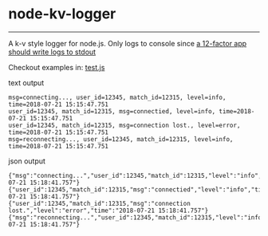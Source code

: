 # node-kv-logger
---
A k-v style logger for node.js. Only logs to console since [a 12-factor app should write logs to stdout](https://12factor.net/logs) 

Checkout examples in: [test.js](test.js)

text output
```
msg=connecting..., user_id=12345, match_id=12315, level=info, time=2018-07-21 15:15:47.751  
user_id=12345, match_id=12315, msg=connectied, level=info, time=2018-07-21 15:15:47.751     
user_id=12345, match_id=12315, msg=connection lost., level=error, time=2018-07-21 15:15:47.751
msg=reconnecting..., user_id=12345, match_id=12315, level=info, time=2018-07-21 15:15:47.751
```

json output
```
{"msg":"connecting...","user_id":12345,"match_id":12315,"level":"info","time":"2018-07-21 15:18:41.757"}
{"user_id":12345,"match_id":12315,"msg":"connectied","level":"info","time":"2018-07-21 15:18:41.757"}
{"user_id":12345,"match_id":12315,"msg":"connection lost.","level":"error","time":"2018-07-21 15:18:41.757"}
{"msg":"reconnecting...","user_id":12345,"match_id":12315,"level":"info","time":"2018-07-21 15:18:41.757"}
```
